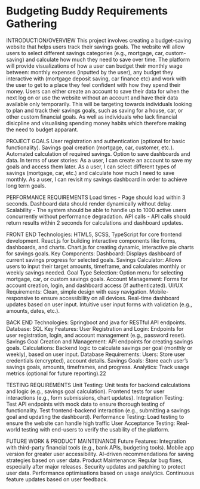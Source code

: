 # Budgeting Buddy Requirements Gathering

INTRODUCTION/OVERVIEW 
This project involves creating a budget-saving website that helps users track their savings goals. The website will allow users to select different savings categories (e.g., mortgage, car, custom-saving) and calculate how much they need to save over time. The platform will provide visualizations of how a user can budget their monthly wage between: monthly expenses (inputted by the user), any budget they interactive with (mortgage deposit saving, car finance etc) and work with the user to get to a place they feel confident with how they spend their money. Users can either create an account to save their data for when the next log on or use the website without an account and have their data available only temporarily. This will be targeting towards individuals looking to plan and track their savings goals, such as saving for a house, car, or other custom financial goals. As well as individuals who lack financial disicpline and visualising spending money habits which therefore making the need to budget apparant.

 PROJECT GOALS
 User registration and authentication (optional for basic functionality).
 Savings goal creation (mortgage, car, customer, etc.).
 Automated calculation of required savings.
 Option to save dashboards and data.
 In terms of user stories:
 As a user, I can create an account to save my goals and access them later.
 As a user, I can select different types of savings (mortgage, car, etc.) and calculate how much I need to save monthly.
 As a user, I can revisit my savings dashboard in order to achieve long term goals.
 
PERFORMANCE REQUIREMENTS
Load times - Page should load within 3 seconds.
Dashboard data should render dynamically without delay.
Scalability - The system should be able to handle up to 1000 active users concurrently without performance degradation.
API calls - API calls should return results within 2 seconds for calculations and dashboard updates.

FRONT END
Technologies:
HTML5, SCSS, TypeScript for core frontend development.
React.js  for building interactive components like forms, dashboards, and charts.
Chart.js for creating dynamic, interactive pie charts for savings goals.
Key Components:
Dashboard: Displays dashboard of current savings progress for selected goals.
Savings Calculator: Allows users to input their target amounts, timeframe, and calculates monthly or weekly savings needed.
Goal Type Selection: Option menu for selecting mortgage, car, or custom savings goals.
Account Management: Forms for account creation, login, and dashboard access (if authenticated).
UI/UX Requirements:
Clean, simple design with easy navigation.
Mobile-responsive to ensure accessibility on all devices.
Real-time dashboard updates based on user input.
Intuitive user input forms with validation (e.g., amounts, dates, etc.).

BACK END
Technologies:
Springboot and java for RESTful API endpoints.
Database: SQL 
Key Features:
User Registration and Login: Endpoints for user registration, login, and account management (e.g., password reset).
Savings Goal Creation and Management: API endpoints for creating savings goals.
Calculations: Backend logic to calculate savings per goal (monthly or weekly), based on user input.
Database Requirements:
Users: Store user credentials (encrypted), account details.
Savings Goals: Store each user’s savings goals, amounts, timeframes, and progress.
Analytics: Track usage metrics (optional for future reporting).22

TESTING REQUIREMENTS
Unit Testing:
Unit tests for backend calculations and logic (e.g., savings goal calculation).
Frontend tests for user interactions (e.g., form submissions, chart updates).
Integration Testing:
Test API endpoints with mock data to ensure thorough testing of functionality.
Test frontend-backend interaction (e.g., submitting a savings goal and updating the dashboard).
Performance Testing:
Load testing to ensure the website can handle high traffic
User Acceptance Testing:
Real-world testing with end-users to verify the usability of the platform.

FUTURE WORK & PRODUCT MAINTENANCE
Future Features:
Integration with third-party financial tools (e.g., bank APIs, budgeting tools).
Mobile app version for greater user accessibility.
AI-driven recommendations for saving strategies based on user data.
Product Maintenance:
Regular bug fixes, especially after major releases.
Security updates and patching to protect user data.
Performance optimisations based on usage analytics.
Continuous feature updates based on user feedback.

